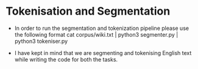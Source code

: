 # Tokenisation and Segmentation

- In order to run the segmentation and tokenization pipeline please use the following format cat corpus/wiki.txt | python3 segmenter.py | python3 tokeniser.py

- I have kept in mind that we are segmenting and tokenising English text while writing the code for both the tasks.  

